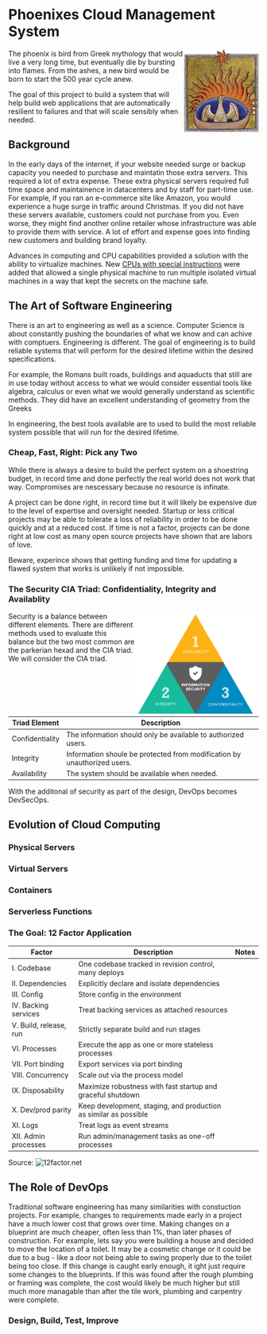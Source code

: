 # Phoenixes Cloud Management System 

<img align="right" src="./images/Phoenix_detail_from_Aberdeen_Bestiary.jpg?raw=true" width=
"150">The phoenix is bird from Greek mythology that would live a very long time, but eventually die by bursting into flames. From the ashes, a new bird would be born to start the 500 year cycle anew. 


The goal of this project to build a system that will help build web applications that are automatically resilient to failures and that will scale sensibly when needed.

## Background

In the early days of the internet, if your website needed surge or backup capacity you needed to purchase and maintatin those extra servers. This required a lot of extra expense. These extra physical servers required full time space and maintainence in datacenters and by staff for part-time use. For example, if you ran an e-commerce site like Amazon, you would experience a huge surge in traffic around Christmas. If you did not have these servers available, customers could not purchase from you. Even worse, they might find another online retailer whose infrastructure was able to provide them with service. A lot of effort and expense goes into finding new customers and building brand loyalty. 

Advances in computing and CPU capabilities provided a solution with the ability to virtualize machines. New [CPUs with special instructions](https://en.wikipedia.org/wiki/X86_virtualization)  were added that allowed a single physical machine to run multiple isolated virtual machines in a way that kept the secrets on the machine safe.

## The Art of Software Engineering

There is an art to engineering as well as a science. Computer Science is about constantly pushing the boundaries of what we know and can achive with comptuers. Engineering is different. The goal of engineering is to build reliable systems that will perform for the desired lifetime within the desired specifications.

For example, the Romans built roads, buildings and aquaducts that still are in use today without access to what we would consider essential tools like algebra, calculus or even what we would generally understand as scientific methods. They did have an excellent understanding of geometry from the Greeks 

In engineering, the best tools available are to used to build the most reliable system possible that will run for the desired lifetime. 


### Cheap, Fast, Right: Pick any Two

While there is always a desire to build the perfect system on a shoestring budget, in record time and done perfectly the real world does not work that way. Compromises are nescessary because no resource is infinate. 

A project can be done right, in record time but it will likely be expensive due to the level of expertise and oversight needed. Startup or less critical projects may be able to tolerate a loss of reliability in order to be done quickly and at a reduced cost. If time is not a factor, projects can be done right at low cost as many open source projects have shown that are labors of love. 

Beware, experince shows that getting funding and time for updating a flawed system that works is unlikely if not impossible. 

### The Security CIA Triad: Confidentiality, Integrity and Availablity

<img align="right" src="./images/TRIAD.png?raw=true" width=
"250"> Security is a balance between different elements. There are different methods used to evaluate this balance but the two most common are the parkerian hexad and the CIA triad. We will consider the CIA triad. 

| Triad Element | Description |
| --- | ----------- |
| Confidentiality | The information should only be available to authorized users. |
| Integrity | Information shoule be protected from modification by unauthorized users. |
| Availability | The system should be available when needed. |

With the additonal of security as part of the design, DevOps becomes DevSecOps.

## Evolution of Cloud Computing

### Physical Servers

### Virtual Servers

### Containers

### Serverless Functions

### The Goal: 12 Factor Application

| Factor | Description | Notes |
| ----- | ---------- | ------------------- |
| I. Codebase | One codebase tracked in revision control, many deploys |  |
| II. Dependencies | Explicitly declare and isolate dependencies |  |
| III. Config | Store config in the environment |  |
| IV. Backing services | Treat backing services as attached resources |  |
| V. Build, release, run | Strictly separate build and run stages |  |
| VI. Processes | Execute the app as one or more stateless processes |  |
| VII. Port binding | Export services via port binding |  |
| VIII. Concurrency | Scale out via the process model |  |
| IX. Disposability | Maximize robustness with fast startup and graceful shutdown |  |
| X. Dev/prod parity | Keep development, staging, and production as similar as possible |  |
| XI. Logs | Treat logs as event streams |  |
| XII. Admin processes | Run admin/management tasks as one-off processes |  |

Source: ![12factor.net](https://12factor.net)

## The Role of DevOps

Traditional software engineering has many similarities with constuction projects. For example, changes to requirements made early in a project have a much lower cost that grows over time. Making changes on a blueprint are much cheaper, often less than 1%, than later phases of construction. For example, lets say you were building a house and decided to move the location of a toilet. It may be a cosmetic change or it could be due to a bug - like a door not being able to swing properly due to the toilet being too close. If this change is caught early enough, it ight just require some changes to the blueprints. If this was found after the rough plumbing or framing was complete, the cost would likely be much higher but still much more managable than after the tile work, plumbing and carpentry were complete.

### Design, Build, Test, Improve

